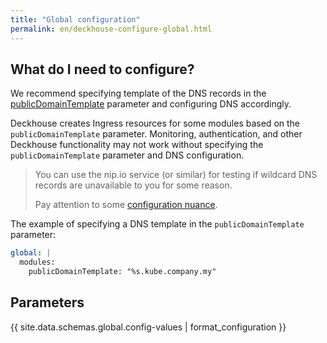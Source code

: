 ```yaml
---
title: "Global configuration"
permalink: en/deckhouse-configure-global.html
---
```


## What do I need to configure?

We recommend specifying template of the DNS records in the [publicDomainTemplate](#parameters-modules-publicdomaintemplate) parameter and configuring DNS accordingly.

Deckhouse creates Ingress resources for some modules based on the `publicDomainTemplate` parameter. Monitoring, authentication, and other Deckhouse functionality may not work without specifying the `publicDomainTemplate` parameter and DNS configuration.

> You can use the nip.io service (or similar) for testing if wildcard DNS records are unavailable to you for some reason.
> 
> Pay attention to some [configuration nuance](./#example-of-the-deckhouse-configmap). 

The example of specifying a DNS template in the `publicDomainTemplate` parameter:

```yaml
global: |
  modules:
    publicDomainTemplate: "%s.kube.company.my"
```

## Parameters

{{ site.data.schemas.global.config-values | format_configuration }}
